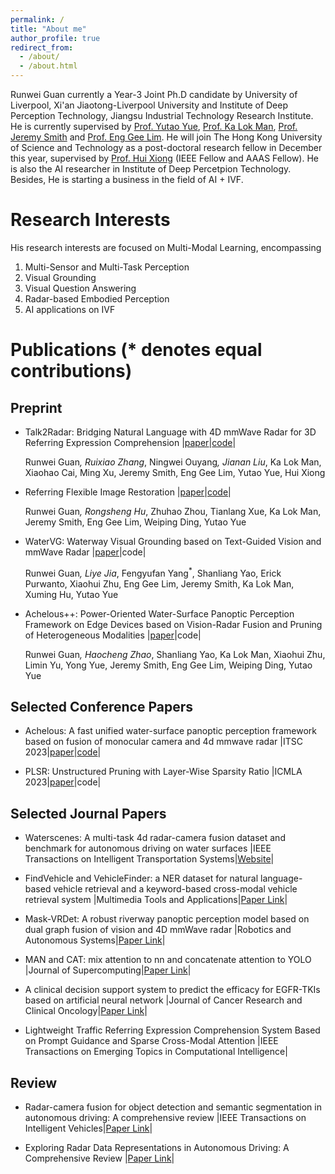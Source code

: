 ```yaml
---
permalink: /
title: "About me"
author_profile: true
redirect_from: 
  - /about/
  - /about.html
---
```


Runwei Guan currently a Year-3 Joint Ph.D candidate by University of Liverpool, Xi'an Jiaotong-Liverpool University and Institute of Deep Perception Technology, Jiangsu Industrial Technology Research Institute. He is currently supervised by [Prof. Yutao Yue](https://www.researchgate.net/profile/Yutao-Yue), [Prof. Ka Lok Man](https://scholar.google.com/citations?user=Pa_xqn8AAAAJ&hl=zh-CN&oi=ao), [Prof. Jeremy Smith](https://scholar.google.com/citations?user=EKgDisMAAAAJ&hl=zh-CN) and [Prof. Eng Gee Lim](https://scholar.google.com/citations?user=zHw8eegAAAAJ&hl=zh-CN). He will join The Hong Kong University of Science and Technology as a post-doctoral research fellow in December this year, supervised by [Prof. Hui Xiong](https://scholar.google.com/citations?user=cVDF1tkAAAAJ&hl=zh-CN&oi=ao) (IEEE Fellow and AAAS Fellow). He is also the AI researcher in Institute of Deep Percetpion Technology. Besides, He is starting a business in the field of AI + IVF.

Research Interests
======
His research interests are focused on Multi-Modal Learning, encompassing 
1. Multi-Sensor and Multi-Task Perception
2. Visual Grounding
3. Visual Question Answering
4. Radar-based Embodied Perception
5. AI applications on IVF

Publications (* denotes equal contributions)
======

## Preprint
+ Talk2Radar: Bridging Natural Language with 4D mmWave Radar for 3D Referring Expression Comprehension
  |[paper](https://arxiv.org/abs/2405.12821)|[code](https://github.com/GuanRunwei/Talk2Radar)|
   
   Runwei Guan<sup>*</sup>, Ruixiao Zhang<sup>*</sup>, Ningwei Ouyang<sup>*</sup>, Jianan Liu<sup>*</sup>, Ka Lok Man, Xiaohao Cai, Ming Xu, Jeremy Smith, Eng Gee Lim, Yutao Yue, Hui Xiong

+ Referring Flexible Image Restoration
  |[paper](https://arxiv.org/abs/2404.10342)|[code](https://github.com/GuanRunwei/FIR-CP)|

  Runwei Guan<sup>*</sup>, Rongsheng Hu<sup>*</sup>, Zhuhao Zhou, Tianlang Xue, Ka Lok Man, Jeremy Smith, Eng Gee Lim, Weiping Ding, Yutao Yue

+ WaterVG: Waterway Visual Grounding based on Text-Guided Vision and mmWave Radar
  |[paper](https://arxiv.org/abs/2403.12686)|code|

  Runwei Guan<sup>*</sup>, Liye Jia<sup>*</sup>, Fengyufan Yang<sup>*</sup>, Shanliang Yao, Erick Purwanto, Xiaohui Zhu, Eng Gee Lim, Jeremy Smith, Ka Lok Man, Xuming Hu, Yutao Yue

+ Achelous++: Power-Oriented Water-Surface Panoptic Perception Framework on Edge Devices based on Vision-Radar Fusion and Pruning of Heterogeneous Modalities
  |[paper](https://arxiv.org/abs/2312.08851)|code|
  
  Runwei Guan<sup>*</sup>, Haocheng Zhao<sup>*</sup>, Shanliang Yao, Ka Lok Man, Xiaohui Zhu, Limin Yu, Yong Yue, Jeremy Smith, Eng Gee Lim, Weiping Ding, Yutao Yue

## Selected Conference Papers
+ Achelous: A fast unified water-surface panoptic perception framework based on fusion of monocular camera and 4d mmwave radar
  |ITSC 2023|[paper](https://ieeexplore.ieee.org/document/10422325)|[code](https://github.com/GuanRunwei/Achelous)|

+ PLSR: Unstructured Pruning with Layer-Wise Sparsity Ratio
  |ICMLA 2023|[paper](https://ieeexplore.ieee.org/abstract/document/10459856)|code|

## Selected Journal Papers
+ Waterscenes: A multi-task 4d radar-camera fusion dataset and benchmark for autonomous driving on water surfaces
  |IEEE Transactions on Intelligent Transportation Systems|[Website](https://waterscenes.github.io/)|

+ FindVehicle and VehicleFinder: a NER dataset for natural language-based vehicle retrieval and a keyword-based cross-modal vehicle retrieval system
  |Multimedia Tools and Applications|[Paper Link](https://link.springer.com/article/10.1007/s11042-023-16373-y)|

+ Mask-VRDet: A robust riverway panoptic perception model based on dual graph fusion of vision and 4D mmWave radar
  |Robotics and Autonomous Systems|[Paper Link](https://www.sciencedirect.com/science/article/pii/S0921889023002117)|

+ MAN and CAT: mix attention to nn and concatenate attention to YOLO
  |Journal of Supercomputing|[Paper Link](https://link.springer.com/article/10.1007/s11227-022-04726-7)|

+ A clinical decision support system to predict the efficacy for EGFR-TKIs based on artificial neural network
  |Journal of Cancer Research and Clinical Oncology|[Paper Link](https://link.springer.com/article/10.1007/s00432-023-05104-3)|

+ Lightweight Traffic Referring Expression Comprehension System Based on Prompt Guidance and Sparse Cross-Modal Attention
  |IEEE Transactions on Emerging Topics in Computational Intelligence|

## Review
+ Radar-camera fusion for object detection and semantic segmentation in autonomous driving: A comprehensive review
  |IEEE Transactions on Intelligent Vehicles|[Paper Link](https://ieeexplore.ieee.org/abstract/document/10225711/)|

+ Exploring Radar Data Representations in Autonomous Driving: A Comprehensive Review
  |[Paper Link](https://arxiv.org/abs/2312.04861)|
